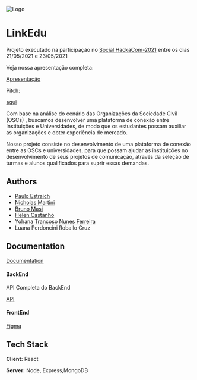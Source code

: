 
![Logo](https://media.discordapp.net/attachments/844034059071389758/846190444764463144/linkedu.png)

    
# LinkEdu

Projeto executado na participação no [Social HackaCom-2021](https://institutogrpcom.org.br/social-hackacom-hackathon-social-de-comunicacao-do-grpcom-esta-com-inscricoes-abertas/)
entre os dias 21/05/2021 e 23/05/2021

Veja nossa apresentação completa:

[Apresentação](https://www.canva.com/design/DAEfVndNifM/view)

Pitch:

[aqui](https://youtu.be/xlG7P0neviw)

Com base na análise do cenário das Organizações da Sociedade Civil (OSCs) , buscamos desenvolver uma plataforma de conexão entre Instituições e Universidades, de modo que os estudantes possam auxiliar as organizações e obter experiência de mercado.

Nosso projeto consiste no desenvolvimento de uma plataforma de conexão entre as OSCs e universidades, para que possam ajudar as instituições no desenvolvimento de seus projetos de comunicação, através da seleção de turmas e alunos qualificados para suprir essas demandas.

  
## Authors

- [Paulo Estraich](https://www.github.com/paulocwb)
- [Nicholas Martini](https://www.linkedin.com/in/nicholas-martini/)
- [Bruno Masi](https://www.linkedin.com/in/bmasi/)
- [Helen Castanho](https://www.linkedin.com/in/helen-castanho-2284a3121/)
- [Yohana Trancoso Nunes Ferreira](Yohanatrancoso@gmail.com)
- Luana Perdoncini Roballo Cruz

## Documentation

[Documentation](https://api.linkedunion.io/v1/docs)


#### BackEnd
API Completa do BackEnd

[API](https://api.linkedunion.io/v1/docs)
#### FrontEnd
[Figma](https://www.figma.com/file/Ns4RpCLF9FIYNGdIe3R7wt/3d-shape-Landing-page-Community?node-id=0%3A1)

  
## Tech Stack

**Client:** React

**Server:** Node, Express,MongoDB

  
